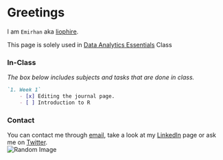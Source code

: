 # Greetings

I am `Emirhan` aka [liophire](https://github.com/liophire).

This page is solely used in [Data Analytics Essentials](https://mef-bda503.github.io/) Class

### In-Class

_The box below includes subjects and tasks that are done in class._

```markdown
`1. Week 1`
    - [x] Editing the journal page.
    - [ ] Introduction to R


```


### Contact

You can contact me through [email](mailto:sahinem@mef.edu.tr), take a look at my [LinkedIn](https://www.linkedin.com/in/emirhan-sahin/) page or ask me on [Twitter](https://twitter.com/liophire).
<br>
![Random Image](https://www.brightbits.co/wp-content/uploads/2019/05/lipsum.png)
